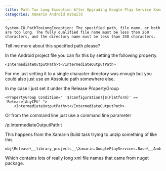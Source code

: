 ```yaml
---
title: Path Too Long Exception After Upgrading Google Play Service Xamarin Android
categories: Xamarin Android msbuild
---
```



`
 System.IO.PathTooLongException: The specified path, file name, or both are too long. The fully qualified file name must be less than 260 characters, and the directory name must be less than 248 characters.
` 

 
Tell me more about this specified path please?


In the Android project file you can fix this by setting the following property.


    <IntermediateOutputPath>t</IntermediateOutputPath>

For me just setting it to a single character directory was enough but you could also just use an Absolute path somewhere else.

In my case I just set it under the Release PropertyGroup

```
<PropertyGroup Condition=" '$(Configuration)|$(Platform)' == 'Release|AnyCPU' ">
    <IntermediateOutputPath>t</IntermediateOutputPath>
```

Or from the command line just use a command line parameter

/p:IntermediateOutputPath:t


This happens from the Xamarin Build task trying to unzip something of like this

    obj\Release\__library_projects__\Xamarin.GooglePlayServices.Base\__AndroidLibraryProjects__.zip

Which contains lots of really long xml file names that came from nuget package.